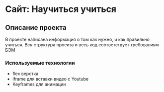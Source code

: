 # Сайт: Научиться учиться

## Описание проекта
В проекте написана информация о том как нужно, и как правильно учиться.
Вся структура проекта и весь код соответствует требованиям БЭМ

### Используемые технологии
- flex верстка
- iframe для вставки видео с Youtube
- Keyframes для анимации


